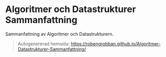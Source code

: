 # Algoritmer och Datastrukturer Sammanfattning
Sammanfattning av Algoritmer och Datastrukturern.
> Autogenererad hemsida: https://robengrobban.github.io/Algoritmer-Datastrukturer-Sammanfattning/
